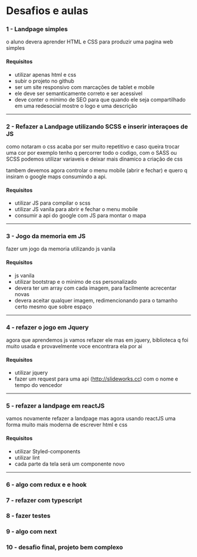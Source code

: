 # Desafios e aulas

### 1 - Landpage simples

o aluno devera aprender HTML e CSS para produzir uma pagina web simples

#### Requisitos
  - utilizar apenas html e css
  - subir o projeto no github
  - ser um site responsivo com marcações de tablet e mobile
  - ele deve ser semanticamente correto e ser acessivel
  - deve conter o minimo de SEO para que quando ele seja compartilhado em uma redesocial mostre o logo e uma descrição

---

### 2 - Refazer a Landpage utilizando SCSS e inserir interaçoes de JS

como notaram o css acaba por ser muito repetitivo e caso queira trocar uma cor por exemplo tenho q percorrer todo o codigo, com o SASS ou SCSS podemos utilizar variaveis e deixar mais dinamico a criação de css

tambem devemos agora controlar o menu mobile (abrir e fechar) e quero q insiram o google maps consumindo a api.

#### Requisitos
  - utilizar JS para compilar o scss
  - utilizar JS vanila para abrir e fechar o menu mobile
  - consumir a api do google com JS para montar o mapa

---

### 3 - Jogo da memoria em JS

fazer um jogo da memoria utilizando js vanila

#### Requisitos
  - js vanila
  - utilizar bootstrap e o minimo de css personalizado
  - devera ter um array com cada imagem, para facilmente acrecentar novas
  - devera aceitar qualquer imagem, redimencionando para o tamanho certo mesmo que sobre espaço

---

### 4 - refazer o jogo em Jquery

agora que aprendemos js vamos refazer ele mas em jquery, biblioteca q foi muito usada e provavelmente voce encontrara ela por ai

#### Requisitos
  - utilizar jquery
  - fazer um request para uma api (http://slideworks.cc) com o nome e tempo do vencedor

---

### 5 - refazer a landpage em reactJS

vamos novamente refazer a landpage mas agora usando reactJS uma forma muito mais moderna de escrever html e css

#### Requisitos
  - utilizar Styled-components
  - utilizar lint
  - cada parte da tela será um componente novo


---

### 6 - algo com redux e e hook

### 7 - refazer com typescript

### 8 - fazer testes

### 9 - algo com next

### 10 - desafio final, projeto bem complexo